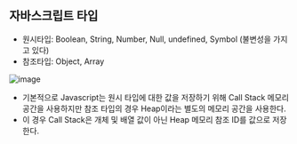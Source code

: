 ## 자바스크립트 타입
- 원시타입: Boolean, String, Number, Null, undefined, Symbol (불변성을 가지고 있다)
- 참조타입: Object, Array

![image](https://user-images.githubusercontent.com/75515697/234219560-712e995d-aa5e-46a5-ba78-5a82d2bb2b4d.png)

- 기본적으로 Javascript는 원시 타입에 대한 값을 저장하기 위해 Call Stack 메모리 공간을 사용하지만 참조 타입의 경우 Heap이라는 별도의 메모리 공간을 사용한다.
- 이 경우 Call Stack은 개체 및 배열 값이 아닌 Heap 메모리 참조 ID를 값으로 저장한다.
